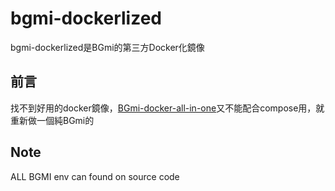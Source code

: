 # bgmi-dockerlized

bgmi-dockerlized是BGmi的第三方Docker化鏡像

## 前言

找不到好用的docker鏡像，[BGmi-docker-all-in-one](https://github.com/BGmi/bgmi-docker-all-in-one)又不能配合compose用，就重新做一個純BGmi的

## Note
ALL BGMI env can found on source code